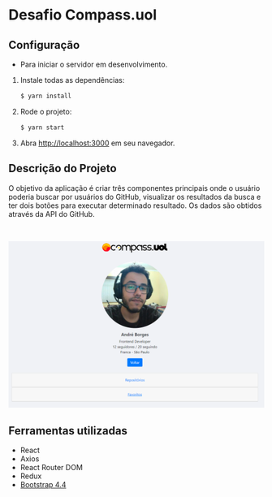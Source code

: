 # Desafio Compass.uol

## Configuração

- Para iniciar o servidor em desenvolvimento.

1. Instale todas as dependências:

   ```sh
   $ yarn install
   ```

2. Rode o projeto:

   ```sh
   $ yarn start
   ```

3. Abra [http://localhost:3000](http://localhost:3000) em seu navegador.

## Descrição do Projeto

O objetivo da aplicação é criar três componentes principais onde o usuário poderia buscar por usuários do GitHub, visualizar os resultados da busca e ter dois botões para executar determinado resultado. Os dados são obtidos através da API do GitHub.

<br/>
<p align="center">
  <img alt="design do projeto" width="650px" src="./readme-assets/design.png" />
<p>

## Ferramentas utilizadas

- React
- Axios
- React Router DOM
- Redux
- [Bootstrap 4.4](https://getbootstrap.com/docs/4.4/getting-started/introduction/)
